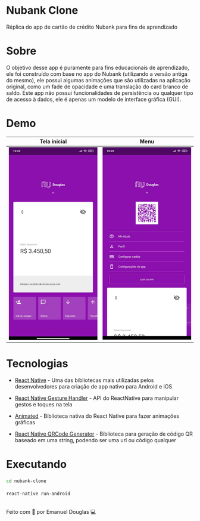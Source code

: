 # Nubank Clone
Réplica do app de cartão de crédito Nubank para fins de aprendizado

# Sobre 
O objetivo desse app é puramente para fins educacionais de aprendizado, ele foi construído com base no app do Nubank (utilizando a versão antiga do mesmo), ele possui algumas animações que são utilizadas na aplicação original, como um fade de opacidade e uma translação do card branco de saldo. Este app não possui funcionalidades de persistência ou qualquer tipo de acesso à dados, ele é apenas um modelo de interface gráfica (GUI).

# Demo
| Tela inicial | Menu
| --- | --- |
|![](demo1.jpeg)|![](demo2.jpeg)|

# Tecnologias
- [React Native](https://reactnative.dev/) - Uma das bibliotecas mais utilizadas  pelos desenvolvedores para criação de app nativo para Android e iOS

- [React Native Gesture Handler](https://www.npmjs.com/package/react-native-gesture-handler) - API do ReactNative para manipular gestos e toques na tela 

- [Animated](https://reactnative.dev/docs/animated) - Biblioteca nativa do React Native para fazer animações gráficas

- [React Native QRCode Generator](https://www.npmjs.com/package/react-native-gesture-handler) - Biblioteca para geração de código QR baseado em uma string, podendo ser uma url ou código qualquer

# Executando
```sh
cd nubank-clone

react-native run-android
```

<br>
Feito com 💜 por Emanuel Douglas 💻


